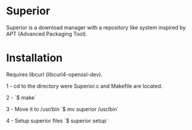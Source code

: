 Superior
========

Superior is a download manager with a repository like system inspired by APT (Advanced Packaging Tool).

Installation
=========

Requires libcurl (libcurl4-openssl-dev).

1 - cd to the directory were Superior.c and Makefile are located.

2 - ´$ make´

3 - Move it to /usr/bin ´$ mv superior /usr/bin´

4 - Setup superior files ´$ superior setup´
